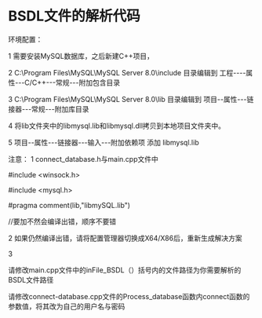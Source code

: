 # BSDL文件的解析代码
环境配置：

1
需要安装MySQL数据库，之后新建C++项目，

2
C:\Program Files\MySQL\MySQL Server 8.0\include 目录编辑到      工程----属性---C/C++---常规---附加包含目录

3 
C:\Program Files\MySQL\MySQL Server 8.0\lib 目录编辑到   项目--属性---链接器---常规---附加库目录

4 将lib文件夹中的libmysql.lib和libmysql.dll拷贝到本地项目文件夹中。


5   项目--属性---链接器---输入---附加依赖项 添加 libmysql.lib



注意：
1
connect_database.h与main.cpp文件中

#include <winsock.h>


#include <mysql.h>



#pragma comment(lib,"libmySQL.lib") 

//要加不然会编译出错，顺序不要错

2
如果仍然编译出错，请将配置管理器切换成X64/X86后，重新生成解决方案

3

请修改main.cpp文件中的inFile_BSDL（）括号内的文件路径为你需要解析的BSDL文件路径

请修改connect-database.cpp文件的Process_database函数内connect函数的参数值，将其改为自己的用户名与密码
